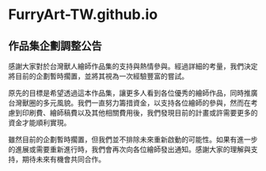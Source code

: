 # FurryArt-TW.github.io

## 作品集企劃調整公告

感謝大家對於台灣獸人繪師作品集的支持與熱情參與。經過詳細的考量，我們決定將目前的企劃暫時擱置，並將其視為一次經驗豐富的嘗試。

原先的目標是希望透過這本作品集，讓更多人看到各位優秀的繪師作品，同時推廣台灣獸圈的多元風貌。我們一直努力籌措資金，以支持各位繪師的參與，然而在考慮到印刷費、繪師稿費以及其他相關費用後，我們發現目前的計畫或許需要更多的資金才能順利實現。

雖然目前的企劃暫時擱置，但我們並不排除未來重新啟動的可能性。如果有進一步的進展或需要重新進行時，我們會再次向各位繪師發出通知。感謝大家的理解與支持，期待未來有機會共同合作。
     